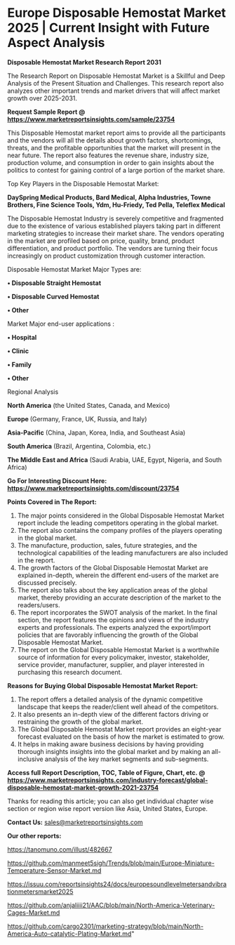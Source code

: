 # Europe Disposable Hemostat Market 2025 | Current Insight with Future Aspect Analysis

<strong>Disposable Hemostat Market Research Report 2031</strong>

The Research Report on Disposable Hemostat Market is a Skillful and Deep Analysis of the Present Situation and Challenges. This research report also analyzes other important trends and market drivers that will affect market growth over 2025-2031.

<strong>Request Sample Report @ <a href=https://www.marketreportsinsights.com/sample/23754>https://www.marketreportsinsights.com/sample/23754</a></strong>

This Disposable Hemostat market report aims to provide all the participants and the vendors will all the details about growth factors, shortcomings, threats, and the profitable opportunities that the market will present in the near future. The report also features the revenue share, industry size, production volume, and consumption in order to gain insights about the politics to contest for gaining control of a large portion of the market share.

Top Key Players in the Disposable Hemostat Market:

<strong>DaySpring Medical Products, Bard Medical, Alpha Industries, Towne Brothers, Fine Science Tools, Ydm, Hu-Friedy, Ted Pella, Teleflex Medical</strong>

The Disposable Hemostat Industry is severely competitive and fragmented due to the existence of various established players taking part in different marketing strategies to increase their market share. The vendors operating in the market are profiled based on price, quality, brand, product differentiation, and product portfolio. The vendors are turning their focus increasingly on product customization through customer interaction.

Disposable Hemostat Market Major Types are:

<strong>• Disposable Straight Hemostat

• Disposable Curved Hemostat

• Other</strong>

Market Major end-user applications :

<strong>• Hospital

• Clinic

• Family

• Other</strong>

Regional Analysis

</u><strong><b>North America</b></strong> (the United States, Canada, and Mexico)

<strong><b>Europe </b></strong>(Germany, France, UK, Russia, and Italy)

<strong><b>Asia-Pacific</b></strong> (China, Japan, Korea, India, and Southeast Asia)

<strong><b>South America</b></strong> (Brazil, Argentina, Colombia, etc.)

<strong><b>The Middle East and Africa</b></strong> (Saudi Arabia, UAE, Egypt, Nigeria, and South Africa)

<strong>Go For Interesting Discount Here: <a href=https://www.marketreportsinsights.com/discount/23754>https://www.marketreportsinsights.com/discount/23754</a></strong>

<strong>Points Covered in The Report:</strong>
<ol>
  <li>The major points considered in the Global Disposable Hemostat Market report include the leading competitors operating in the global market.</li>
  <li>The report also contains the company profiles of the players operating in the global market.</li>
  <li>The manufacture, production, sales, future strategies, and the technological capabilities of the leading manufacturers are also included in the report.</li>
  <li>The growth factors of the Global Disposable Hemostat Market are explained in-depth, wherein the different end-users of the market are discussed precisely.</li>
  <li>The report also talks about the key application areas of the global market, thereby providing an accurate description of the market to the readers/users.</li>
  <li>The report incorporates the SWOT analysis of the market. In the final section, the report features the opinions and views of the industry experts and professionals. The experts analyzed the export/import policies that are favorably influencing the growth of the Global Disposable Hemostat Market.</li>
  <li>The report on the Global Disposable Hemostat Market is a worthwhile source of information for every policymaker, investor, stakeholder, service provider, manufacturer, supplier, and player interested in purchasing this research document.</li>
</ol>
<strong>Reasons for Buying Global Disposable Hemostat Market Report:</strong>

<ol>
  <li>The report offers a detailed analysis of the dynamic competitive landscape that keeps the reader/client well ahead of the competitors.</li>
  <li>It also presents an in-depth view of the different factors driving or restraining the growth of the global market.</li>
  <li>The Global Disposable Hemostat Market report provides an eight-year forecast evaluated on the basis of how the market is estimated to grow.</li>
  <li>It helps in making aware business decisions by having providing thorough insights insights into the global market and by making an all-inclusive analysis of the key market segments and sub-segments.</li>
</ol>
<strong>Access full Report Description, TOC, Table of Figure, Chart, etc. @ <a href=https://www.marketreportsinsights.com/industry-forecast/global-disposable-hemostat-market-growth-2021-23754>https://www.marketreportsinsights.com/industry-forecast/global-disposable-hemostat-market-growth-2021-23754</a></strong>


Thanks for reading this article; you can also get individual chapter wise section or region wise report version like Asia, United States, Europe.

<strong>Contact Us:</strong>
sales@marketreportsinsights.com

<strong>Our other reports:</strong>

<a href=https://tanomuno.com/illust/482667>https://tanomuno.com/illust/482667</a>

<a href=https://github.com/manmeet5sigh/Trends/blob/main/Europe-Miniature-Temperature-Sensor-Market.md>https://github.com/manmeet5sigh/Trends/blob/main/Europe-Miniature-Temperature-Sensor-Market.md</a>

<a href=https://issuu.com/reportsinsights24/docs/europesoundlevelmetersandvibrationmetersmarket2025>https://issuu.com/reportsinsights24/docs/europesoundlevelmetersandvibrationmetersmarket2025</a>

<a href=https://github.com/anjaliiii21/AAC/blob/main/North-America-Veterinary-Cages-Market.md>https://github.com/anjaliiii21/AAC/blob/main/North-America-Veterinary-Cages-Market.md</a>

<a href=https://github.com/cargo2301/marketing-strategy/blob/main/North-America-Auto-catalytic-Plating-Market.md>https://github.com/cargo2301/marketing-strategy/blob/main/North-America-Auto-catalytic-Plating-Market.md</a>"
